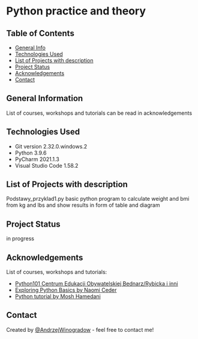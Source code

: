 # Python practice and theory

## Table of Contents
* [General Info](#general-information)
* [Technologies Used](#technologies-used) <!--  * [Features](#features)  --> <!--  * [Screenshots](#screenshots)  --> <!-- * [Setup](#setup) --> <!--  * [Usage](#usage) -->
* [List of Projects with description](#list-of-projects-with-describtion)
* [Project Status](#project-status) <!--  * [Room for Improvement](#room-for-improvement) -->
* [Acknowledgements](#acknowledgements)
* [Contact](#contact)
<!-- * [License](#license) -->


## General Information

List of courses, workshops and tutorials can be read in acknowledgements

## Technologies Used

- Git version 2.32.0.windows.2
- Python 3.9.6
- PyCharm 2021.1.3
- Visual Studio Code 1.58.2
<!--  - Tech 1 - version 1.0
- Tech 2 - version 2.0
- Tech 3 - version 3.0 -->

## List of Projects with description

Podstawy_przyklad1.py basic python program to calculate weight and bmi from kg and lbs and show results in form of table and diagram

<!--## Features
List the ready features here:
- Awesome feature 1
- Awesome feature 2
- Awesome feature 3-->


<!--  ## Screenshots
![Example screenshot](./img/screenshot.png) -->
<!-- If you have screenshots you'd like to share, include them here. -->


<!--  ## Setup
What are the project requirements/dependencies? Where are they listed? A requirements.txt or a Pipfile.lock file perhaps? Where is it located?

Proceed to describe how to install / setup one's local environment / get started with the project.
-->

<!--  ## Usage
How does one go about using it?
Provide various use cases and code examples here.

`write-your-code-here` -->


## Project Status

in progress


<!--  ## Room for Improvement
Include areas you believe need improvement / could be improved. Also add TODOs for future development.

Room for improvement:
- Improvement to be done 1
- Improvement to be done 2

To do:
- Feature to be added 1
- Feature to be added 2  -->


## Acknowledgements
List of courses, workshops and tutorials: 

- [Python101 Centrum Edukacji Obywatelskiej Bednarz/Rybicka i inni](https://python101.readthedocs.io/pl/latest/index.html)
- [Exploring Python Basics by Naomi Ceder](https://www.manning.com/books/exploring-python-basics?query=Exploring%20Python%20Basics)
- [Python tutorial by Mosh Hamedani](https://programmingwithmosh.com/category/python/)

## Contact
Created by [@AndrzejWinogradow](https://github.com/AndrzejWinogradow) - feel free to contact me!
